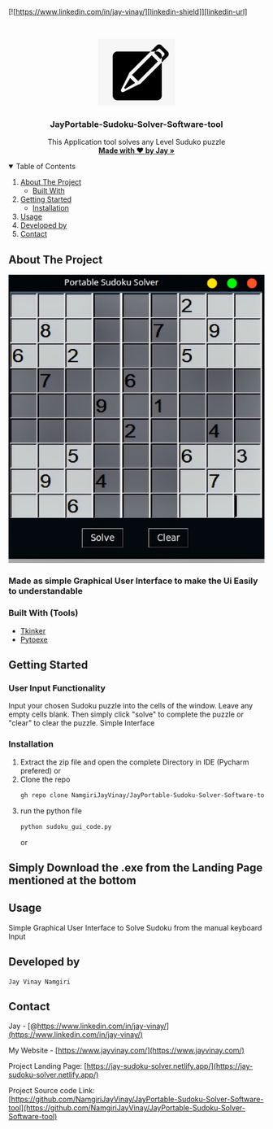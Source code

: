 <!--
*** Thanks for checking out the Best-README-Template. If you have a suggestion
*** that would make this better, please fork the repo and create a pull request
*** or simply open an issue with the tag "enhancement".
*** Thanks again! Now go create something AMAZING! :D
-->



<!-- PROJECT SHIELDS -->
<!--
*** I'm using markdown "reference style" links for readability.
*** Reference links are enclosed in brackets [ ] instead of parentheses ( ).
*** See the bottom of this document for the declaration of the reference variables
*** for contributors-url, forks-url, etc. This is an optional, concise syntax you may use.
*** https://www.markdownguide.org/basic-syntax/#reference-style-links
-->

[![https://www.linkedin.com/in/jay-vinay/][linkedin-shield]][linkedin-url]



<!-- PROJECT LOGO -->
<br />
<p align="center">
  <a href="https://github.com/othneildrew/Best-README-Template">
    <img src="logos.png" alt="Logo" width="30%" height="30%">
  </a>

  <h3 align="center">JayPortable-Sudoku-Solver-Software-tool</h3>

  <p align="center">
This Application tool solves any Level Suduko puzzle
    <br />
    <a href="https://jay-sudoku-solver.netlify.app/"><strong>Made with ♥ by Jay
 »</strong></a>
    
  </p>
</p>



<!-- TABLE OF CONTENTS -->
<details open="open">
  <summary>Table of Contents</summary>
  <ol>
    <li>
      <a href="#about-the-project">About The Project</a>
      <ul>
        <li><a href="#built-with">Built With</a></li>
      </ul>
    </li>
    <li>
      <a href="#getting-started">Getting Started</a>
      <ul>
        <li><a href="#installation">Installation</a></li>
      </ul>
    </li>
    <li><a href="#usage">Usage</a></li>
    <li><a href="#contributing">Developed by</a></li>
    <li><a href="#contact">Contact</a></li>

  </ol>
</details>



<!-- ABOUT THE PROJECT -->
## About The Project

[![Product Name Screen Shot][product-screenshot]](https://example.com)


### Made as simple Graphical User Interface to make the Ui Easily to understandable
### Built With (Tools)

* [Tkinker](https://en.wikipedia.org/wiki/Tkinter)
* [Pytoexe](https://github.com/brentvollebregt/auto-py-to-exe)


<!-- GETTING STARTED -->
## Getting Started
### User Input Functionality
Input your chosen Sudoku puzzle into the cells of the window. Leave any empty cells blank. Then simply click "solve" to complete the puzzle or "clear" to clear the puzzle.
Simple Interface

### Installation

1. Extract the zip file and open the complete Directory in IDE (Pycharm prefered)
or
2. Clone the repo
   ```sh
   gh repo clone NamgiriJayVinay/JayPortable-Sudoku-Solver-Software-tool
   ```
3. run the python file
   ```py
   python sudoku_gui_code.py
   ```
   or 
## Simply Download the .exe from the Landing Page mentioned at the bottom 



<!-- USAGE EXAMPLES -->
## Usage

Simple Graphical User Interface to Solve Sudoku from the manual keyboard Input



<!-- CONTRIBUTING -->

## Developed by
    Jay Vinay Namgiri





<!-- CONTACT -->
## Contact

Jay - [@https://www.linkedin.com/in/jay-vinay/](https://www.linkedin.com/in/jay-vinay/)

My Website - [https://www.jayvinay.com/](https://www.jayvinay.com/)


Project  Landing Page: [https://jay-sudoku-solver.netlify.app/](https://jay-sudoku-solver.netlify.app/)

Project  Source code Link: [https://github.com/NamgiriJayVinay/JayPortable-Sudoku-Solver-Software-tool](https://github.com/NamgiriJayVinay/JayPortable-Sudoku-Solver-Software-tool)




<!-- MARKDOWN LINKS & IMAGES -->
<!-- https://www.markdownguide.org/basic-syntax/#reference-style-links -->
[contributors-shield]: https://img.shields.io/github/contributors/othneildrew/Best-README-Template.svg?style=for-the-badge
[contributors-url]: https://www.jayvinay.com/

[linkedin-shield]: https://img.shields.io/badge/-LinkedIn-black.svg?style=for-the-badge&logo=linkedin&colorB=555
[linkedin-url]: https://www.linkedin.com/in/jay-vinay/
[product-screenshot]: sudokuthumb.jpg
